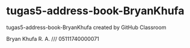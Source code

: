 # tugas5-address-book-BryanKhufa
tugas5-address-book-BryanKhufa created by GitHub Classroom

Bryan Khufa R. A. /// 05111740000071

